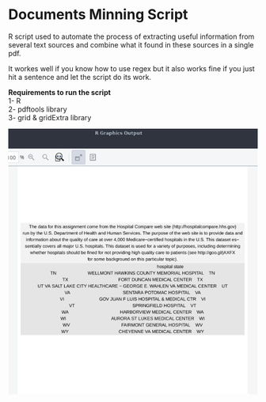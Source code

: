 #  Documents Minning Script
R script used to automate the process of extracting useful information from several text sources and combine what it found in these sources in a single pdf.

It workes well if you know how to use regex but it also works fine if you just hit a sentence and let the script do its work.

**Requirements to run the script** <br />
1- R  <br /> 
2- pdftools library  <br /> 
3- grid & gridExtra library  <br /> 


![Output Sample](ScreenShot.png)
